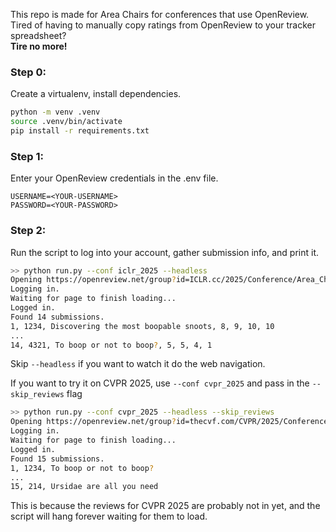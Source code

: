 This repo is made for Area Chairs for conferences that use OpenReview.  
Tired of having to manually copy ratings from OpenReview to your tracker spreadsheet?  
**Tire no more!**

### Step 0:
Create a virtualenv, install dependencies.
```bash
python -m venv .venv
source .venv/bin/activate
pip install -r requirements.txt
```

### Step 1:
Enter your OpenReview credentials in the .env file.
```
USERNAME=<YOUR-USERNAME>
PASSWORD=<YOUR-PASSWORD>
```

### Step 2: 
Run the script to log into your account, gather submission info, and print it.
```bash
>> python run.py --conf iclr_2025 --headless
Opening https://openreview.net/group?id=ICLR.cc/2025/Conference/Area_Chairs
Logging in.
Waiting for page to finish loading...
Logged in.
Found 14 submissions.
1, 1234, Discovering the most boopable snoots, 8, 9, 10, 10
...
14, 4321, To boop or not to boop?, 5, 5, 4, 1
```
Skip `--headless` if you want to watch it do the web navigation.

If you want to try it on CVPR 2025, use `--conf cvpr_2025` and pass in the `--skip_reviews` flag
```bash
>> python run.py --conf cvpr_2025 --headless --skip_reviews
Opening https://openreview.net/group?id=thecvf.com/CVPR/2025/Conference/Area_Chairs
Logging in.
Waiting for page to finish loading...
Logged in.
Found 15 submissions.
1, 1234, To boop or not to boop?
...
15, 214, Ursidae are all you need
```
This is because the reviews for CVPR 2025 are probably not in yet, and the script will hang forever waiting for them to load.

